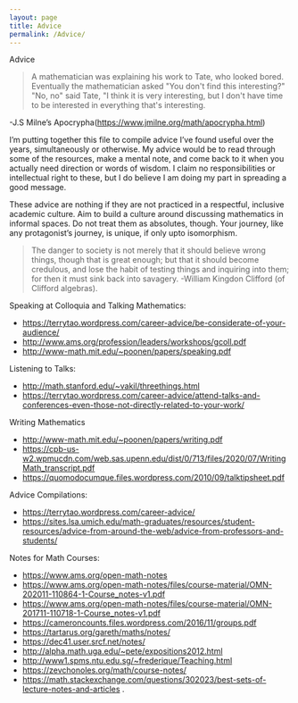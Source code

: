```yaml
---
layout: page
title: Advice
permalink: /Advice/
---
```


Advice

>A mathematician was explaining his work to Tate, who looked bored. Eventually the mathematician asked "You don't find this interesting?" "No, no" said Tate, "I think it is very interesting, but I don't have time to be interested in everything that's interesting.

-J.S Milne’s Apocrypha(https://www.jmilne.org/math/apocrypha.html)

I’m putting together this file to compile advice I’ve found useful over the years, simultaneously or otherwise. My advice would be to read through some of the resources, make a mental note, and come back to it when you actually need direction or words of wisdom. I claim no responsibilities or intellectual right to these, but I do believe I am doing my part in spreading a good message.

These advice are nothing if they are not practiced in a respectful, inclusive academic culture. Aim to build a culture around discussing mathematics in informal spaces. Do not treat them as absolutes, though. Your journey, like any protagonist’s journey, is unique, if only upto isomorphism.

>The danger to society is not merely that it should believe wrong things, though that is great enough; but that it should become credulous, and lose the habit of testing things and inquiring into them; for then it must sink back into savagery.
-William Kingdon Clifford (of Clifford algebras).



Speaking at Colloquia and Talking Mathematics:

- https://terrytao.wordpress.com/career-advice/be-considerate-of-your-audience/
- http://www.ams.org/profession/leaders/workshops/gcoll.pdf
- http://www-math.mit.edu/~poonen/papers/speaking.pdf

Listening to Talks:
- http://math.stanford.edu/~vakil/threethings.html
- https://terrytao.wordpress.com/career-advice/attend-talks-and-conferences-even-those-not-directly-related-to-your-work/

Writing Mathematics
- http://www-math.mit.edu/~poonen/papers/writing.pdf
- https://cpb-us-w2.wpmucdn.com/web.sas.upenn.edu/dist/0/713/files/2020/07/WritingMath_transcript.pdf
- https://quomodocumque.files.wordpress.com/2010/09/talktipsheet.pdf


Advice Compilations:
- https://terrytao.wordpress.com/career-advice/
- https://sites.lsa.umich.edu/math-graduates/resources/student-resources/advice-from-around-the-web/advice-from-professors-and-students/

Notes for Math Courses:
- https://www.ams.org/open-math-notes
- https://www.ams.org/open-math-notes/files/course-material/OMN-202011-110864-1-Course_notes-v1.pdf
- https://www.ams.org/open-math-notes/files/course-material/OMN-201711-110718-1-Course_notes-v1.pdf
- https://cameroncounts.files.wordpress.com/2016/11/groups.pdf
- https://tartarus.org/gareth/maths/notes/
- https://dec41.user.srcf.net/notes/
- http://alpha.math.uga.edu/~pete/expositions2012.html
- http://www1.spms.ntu.edu.sg/~frederique/Teaching.html
- https://zevchonoles.org/math/course-notes/
- https://math.stackexchange.com/questions/302023/best-sets-of-lecture-notes-and-articles
.
